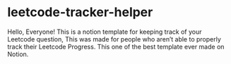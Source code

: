 # leetcode-tracker-helper
Hello, Everyone! This is a notion template for keeping track of your Leetcode question, This was made for people who aren’t able to properly track their Leetcode Progress. This one of the best template ever made on Notion.
